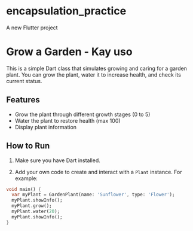# encapsulation_practice

A new Flutter project
# Grow a Garden - Kay uso

This is a simple Dart class that simulates growing and caring for a garden plant. You can grow the plant, water it to increase health, and check its current status.

## Features

- Grow the plant through different growth stages (0 to 5)
- Water the plant to restore health (max 100)
- Display plant information

## How to Run

1. Make sure you have Dart installed. 

3. Add your own code to create and interact with a `Plant` instance. For example:

```dart
void main() {
  var myPlant = GardenPlant(name: 'Sunflower', type: 'Flower');
  myPlant.showInfo();
  myPlant.grow();
  myPlant.water(20);
  myPlant.showInfo();
}
